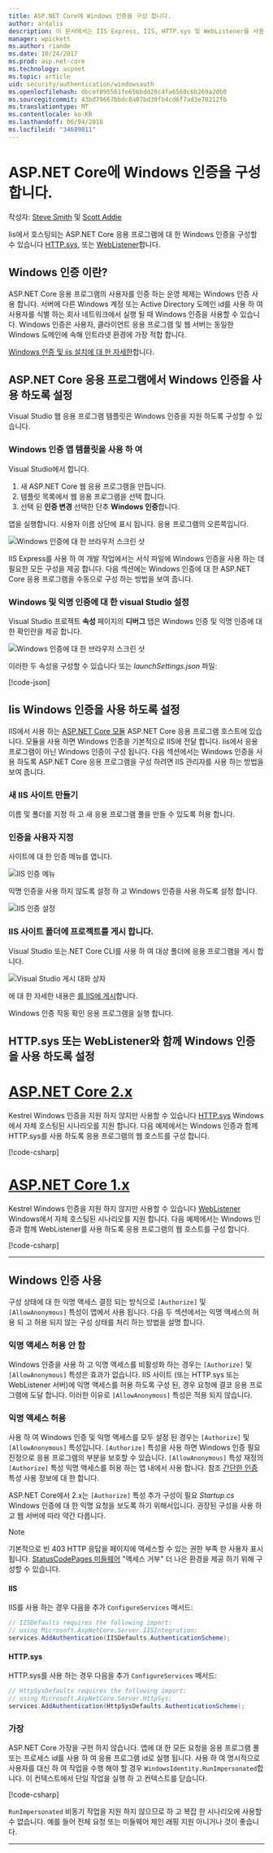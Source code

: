 ```yaml
---
title: ASP.NET Core에 Windows 인증을 구성 합니다.
author: ardalis
description: 이 문서에서는 IIS Express, IIS, HTTP.sys 및 WebListener를 사용 하 여 ASP.NET Core에 Windows 인증을 구성 하는 방법을 설명 합니다.
manager: wpickett
ms.author: riande
ms.date: 10/24/2017
ms.prod: asp.net-core
ms.technology: aspnet
ms.topic: article
uid: security/authentication/windowsauth
ms.openlocfilehash: dbcef095561fe656bdd28c4fa6560c6b269a2db0
ms.sourcegitcommit: 43bd79667bbdc8a07bd39fb4cd6f7ad3e70212fb
ms.translationtype: MT
ms.contentlocale: ko-KR
ms.lasthandoff: 06/04/2018
ms.locfileid: "34689011"
---
```

# <a name="configure-windows-authentication-in-aspnet-core"></a>ASP.NET Core에 Windows 인증을 구성 합니다.

작성자: [Steve Smith](https://ardalis.com) 및 [Scott Addie](https://twitter.com/Scott_Addie)

Iis에서 호스팅되는 ASP.NET Core 응용 프로그램에 대 한 Windows 인증을 구성할 수 있습니다 [HTTP.sys](xref:fundamentals/servers/httpsys), 또는 [WebListener](xref:fundamentals/servers/weblistener)합니다.

## <a name="what-is-windows-authentication"></a>Windows 인증 이란?

ASP.NET Core 응용 프로그램의 사용자를 인증 하는 운영 체제는 Windows 인증 사용 합니다. 서버에 다른 Windows 계정 또는 Active Directory 도메인 id를 사용 하 여 사용자를 식별 하는 회사 네트워크에서 실행 될 때 Windows 인증을 사용할 수 있습니다. Windows 인증은 사용자, 클라이언트 응용 프로그램 및 웹 서버는 동일한 Windows 도메인에 속해 인트라넷 환경에 가장 적합 합니다.

[Windows 인증 및 iis 설치에 대 한 자세한](/iis/configuration/system.webServer/security/authentication/windowsAuthentication/)합니다.

## <a name="enable-windows-authentication-in-an-aspnet-core-app"></a>ASP.NET Core 응용 프로그램에서 Windows 인증을 사용 하도록 설정

Visual Studio 웹 응용 프로그램 템플릿은 Windows 인증을 지원 하도록 구성할 수 있습니다.

### <a name="use-the-windows-authentication-app-template"></a>Windows 인증 앱 템플릿을 사용 하 여

Visual Studio에서 합니다.
1. 새 ASP.NET Core 웹 응용 프로그램을 만듭니다. 
1. 템플릿 목록에서 웹 응용 프로그램을 선택 합니다.
1. 선택 된 **인증 변경** 선택한 단추 **Windows 인증**합니다. 

앱을 실행합니다. 사용자 이름 상단에 표시 됩니다. 응용 프로그램의 오른쪽입니다.

![Windows 인증에 대 한 브라우저 스크린 샷](windowsauth/_static/browser-screenshot.png)

IIS Express를 사용 하 여 개발 작업에서는 서식 파일에 Windows 인증을 사용 하는 데 필요한 모든 구성을 제공 합니다. 다음 섹션에는 Windows 인증에 대 한 ASP.NET Core 응용 프로그램을 수동으로 구성 하는 방법을 보여 줍니다.

### <a name="visual-studio-settings-for-windows-and-anonymous-authentication"></a>Windows 및 익명 인증에 대 한 visual Studio 설정

Visual Studio 프로젝트 **속성** 페이지의 **디버그** 탭은 Windows 인증 및 익명 인증에 대 한 확인란을 제공 합니다.

![Windows 인증에 대 한 브라우저 스크린 샷](windowsauth/_static/vs-auth-property-menu.png)

이러한 두 속성을 구성할 수 있습니다 또는 *launchSettings.json* 파일:

[!code-json[](windowsauth/sample/launchSettings.json?highlight=3-4)]

## <a name="enable-windows-authentication-with-iis"></a>Iis Windows 인증을 사용 하도록 설정

IIS에서 사용 하는 [ASP.NET Core 모듈](xref:fundamentals/servers/aspnet-core-module) ASP.NET Core 응용 프로그램 호스트에 있습니다. 모듈을 사용 하면 Windows 인증을 기본적으로 IIS에 전달 합니다. Iis에서 응용 프로그램이 아닌 Windows 인증이 구성 됩니다. 다음 섹션에서는 Windows 인증을 사용 하도록 ASP.NET Core 응용 프로그램을 구성 하려면 IIS 관리자를 사용 하는 방법을 보여 줍니다.

### <a name="create-a-new-iis-site"></a>새 IIS 사이트 만들기

이름 및 폴더를 지정 하 고 새 응용 프로그램 풀을 만들 수 있도록 허용 합니다.

### <a name="customize-authentication"></a>인증을 사용자 지정

사이트에 대 한 인증 메뉴를 엽니다.

![IIS 인증 메뉴](windowsauth/_static/iis-authentication-menu.png)

익명 인증을 사용 하지 않도록 설정 하 고 Windows 인증을 사용 하도록 설정 합니다.

![IIS 인증 설정](windowsauth/_static/iis-auth-settings.png)

### <a name="publish-your-project-to-the-iis-site-folder"></a>IIS 사이트 폴더에 프로젝트를 게시 합니다.

Visual Studio 또는.NET Core CLI를 사용 하 여 대상 폴더에 응용 프로그램을 게시 합니다.

![Visual Studio 게시 대화 상자](windowsauth/_static/vs-publish-app.png)

에 대 한 자세한 내용은 [를 IIS에 게시](xref:host-and-deploy/iis/index)합니다.

Windows 인증 작동 확인 응용 프로그램을 실행 합니다.

## <a name="enable-windows-authentication-with-httpsys-or-weblistener"></a>HTTP.sys 또는 WebListener와 함께 Windows 인증을 사용 하도록 설정

# <a name="aspnet-core-2xtabaspnetcore2x"></a>[ASP.NET Core 2.x](#tab/aspnetcore2x/)

Kestrel Windows 인증을 지원 하지 않지만 사용할 수 있습니다 [HTTP.sys](xref:fundamentals/servers/httpsys) Windows에서 자체 호스팅된 시나리오를 지원 합니다. 다음 예제에서는 Windows 인증과 함께 HTTP.sys를 사용 하도록 응용 프로그램의 웹 호스트를 구성 합니다.

[!code-csharp[](windowsauth/sample/Program2x.cs?highlight=9-14)]

# <a name="aspnet-core-1xtabaspnetcore1x"></a>[ASP.NET Core 1.x](#tab/aspnetcore1x/)

Kestrel Windows 인증을 지원 하지 않지만 사용할 수 있습니다 [WebListener](xref:fundamentals/servers/weblistener) Windows에서 자체 호스팅된 시나리오를 지원 합니다. 다음 예제에서는 Windows 인증과 함께 WebListener를 사용 하도록 응용 프로그램의 웹 호스트를 구성 합니다.

[!code-csharp[](windowsauth/sample/Program1x.cs?highlight=6-11)]

---

## <a name="work-with-windows-authentication"></a>Windows 인증 사용

구성 상태에 대 한 익명 액세스 결정 되는 방식으로 `[Authorize]` 및 `[AllowAnonymous]` 특성이 앱에서 사용 됩니다. 다음 두 섹션에서는 익명 액세스의 허용 되 고 허용 되지 않는 구성 상태를 처리 하는 방법을 설명 합니다.

### <a name="disallow-anonymous-access"></a>익명 액세스 허용 안 함

Windows 인증을 사용 하 고 익명 액세스를 비활성화 하는 경우는 `[Authorize]` 및 `[AllowAnonymous]` 특성은 효과가 없습니다. IIS 사이트 (또는 HTTP.sys 또는 WebListener 서버)에 익명 액세스를 허용 하도록 구성 된, 경우 요청에 결코 응용 프로그램에 도달 합니다. 이러한 이유로 `[AllowAnonymous]` 특성은 적용 되지 않습니다.

### <a name="allow-anonymous-access"></a>익명 액세스 허용

사용 하 여 Windows 인증 및 익명 액세스를 모두 설정 된 경우는 `[Authorize]` 및 `[AllowAnonymous]` 특성입니다. `[Authorize]` 특성을 사용 하면 Windows 인증 필요 진정으로 응용 프로그램의 부분을 보호할 수 있습니다. `[AllowAnonymous]` 특성 재정의 `[Authorize]` 특성 익명 액세스를 허용 하는 앱 내에서 사용 합니다. 참조 [간단한 인증](xref:security/authorization/simple) 특성 사용 정보에 대 한 합니다.

ASP.NET Core에서 2.x는 `[Authorize]` 특성 추가 구성이 필요 *Startup.cs* Windows 인증에 대 한 익명 요청을 보도록 하기 위해서입니다. 권장된 구성을 사용 하 고 웹 서버에 따라 약간 다릅니다.

> [!NOTE]
> 기본적으로 빈 403 HTTP 응답을 페이지에 액세스할 수 있는 권한 부족 한 사용자 표시 됩니다. [StatusCodePages 미들웨어](xref:fundamentals/error-handling#configuring-status-code-pages) "액세스 거부" 더 나은 환경을 제공 하기 위해 구성할 수 있습니다.

#### <a name="iis"></a>IIS

IIS를 사용 하는 경우 다음을 추가 `ConfigureServices` 메서드: 

```csharp
// IISDefaults requires the following import:
// using Microsoft.AspNetCore.Server.IISIntegration;
services.AddAuthentication(IISDefaults.AuthenticationScheme);
```

#### <a name="httpsys"></a>HTTP.sys

HTTP.sys를 사용 하는 경우 다음을 추가 `ConfigureServices` 메서드:

```csharp
// HttpSysDefaults requires the following import:
// using Microsoft.AspNetCore.Server.HttpSys;
services.AddAuthentication(HttpSysDefaults.AuthenticationScheme);
```

### <a name="impersonation"></a>가장

ASP.NET Core 가장을 구현 하지 않습니다. 앱에 대 한 모든 요청을 응용 프로그램 풀 또는 프로세스 id를 사용 하 여 응용 프로그램 id로 실행 됩니다. 사용 하 여 명시적으로 사용자를 대신 하 여 작업을 수행 해야 할 경우 `WindowsIdentity.RunImpersonated`합니다. 이 컨텍스트에서 단일 작업을 실행 하 고 컨텍스트를 닫습니다.

[!code-csharp[](windowsauth/sample/Startup.cs?name=snippet_Impersonate&highlight=10-18)]

`RunImpersonated` 비동기 작업을 지원 하지 않으므로 하 고 복잡 한 시나리오에 사용할 수 없습니다. 예를 들어 전체 요청 또는 미들웨어 체인 래핑 지원 아니거나 것이 좋습니다.

---
